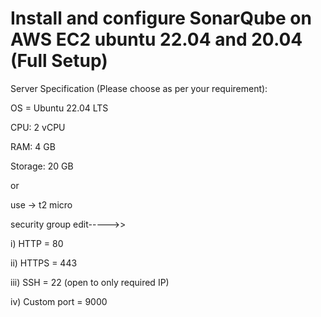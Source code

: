 # Install and configure SonarQube on AWS EC2 ubuntu 22.04 and 20.04 (Full Setup)



Server Specification (Please choose as per your requirement):

OS = Ubuntu 22.04 LTS

CPU: 2 vCPU

RAM: 4 GB

Storage: 20 GB

or 

use -> t2 micro


security group edit----->> 

i) HTTP = 80

ii) HTTPS = 443

iii) SSH = 22 (open to only required IP)

iv) Custom port = 9000
